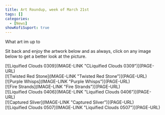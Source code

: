 ```yaml
---
title: Art Roundup, week of March 21st
tags: []
categories:
  - [News]
showKofiSuport: true
---
```

What art im up to<!-- more -->

Sit back and enjoy the artwork below and as always, click on any image below to get a better look at the picture.

<div class="center">[![Liquified Clouds 0309](IMAGE-LINK "CLiquified Clouds 0309")](PAGE-URL)</div>

<div class="center">[![Twisted Red Stone](IMAGE-LINK "Twisted Red Stone")](PAGE-URL)</div>

<div class="center">[![Purple Whisps](IMAGE-LINK "Purple Whisps")](PAGE-URL)</div>

<div class="center">[![Fire Strands](IMAGE-LINK "Fire Strands")](PAGE-URL)</div>

<div class="center">[![Liquified Clouds 0406](IMAGE-LINK "Liquified Clouds 0406")](PAGE-URL)</div>

<div class="center">[![Captured Sliver](IMAGE-LINK "Captured Sliver")](PAGE-URL)</div>

<div class="center">[![Liquified Clouds 0507](IMAGE-LINK "Liquified Clouds 0507")](PAGE-URL)</div>